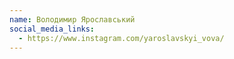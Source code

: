 ```yaml
---
name: Володимир Ярославський
social_media_links:
  - https://www.instagram.com/yaroslavskyi_vova/
---
```

